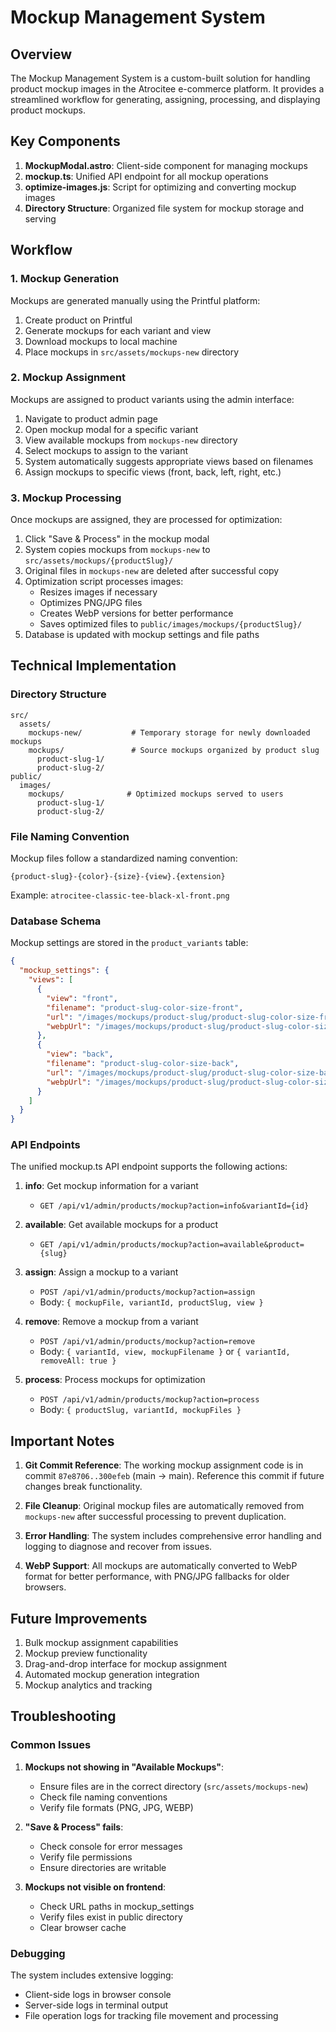 # Mockup Management System

## Overview

The Mockup Management System is a custom-built solution for handling product mockup images in the Atrocitee e-commerce platform. It provides a streamlined workflow for generating, assigning, processing, and displaying product mockups.

## Key Components

1. **MockupModal.astro**: Client-side component for managing mockups
2. **mockup.ts**: Unified API endpoint for all mockup operations
3. **optimize-images.js**: Script for optimizing and converting mockup images
4. **Directory Structure**: Organized file system for mockup storage and serving

## Workflow

### 1. Mockup Generation

Mockups are generated manually using the Printful platform:

1. Create product on Printful
2. Generate mockups for each variant and view
3. Download mockups to local machine
4. Place mockups in `src/assets/mockups-new` directory

### 2. Mockup Assignment

Mockups are assigned to product variants using the admin interface:

1. Navigate to product admin page
2. Open mockup modal for a specific variant
3. View available mockups from `mockups-new` directory
4. Select mockups to assign to the variant
5. System automatically suggests appropriate views based on filenames
6. Assign mockups to specific views (front, back, left, right, etc.)

### 3. Mockup Processing

Once mockups are assigned, they are processed for optimization:

1. Click "Save & Process" in the mockup modal
2. System copies mockups from `mockups-new` to `src/assets/mockups/{productSlug}/`
3. Original files in `mockups-new` are deleted after successful copy
4. Optimization script processes images:
   - Resizes images if necessary
   - Optimizes PNG/JPG files
   - Creates WebP versions for better performance
   - Saves optimized files to `public/images/mockups/{productSlug}/`
5. Database is updated with mockup settings and file paths

## Technical Implementation

### Directory Structure

```
src/
  assets/
    mockups-new/           # Temporary storage for newly downloaded mockups
    mockups/               # Source mockups organized by product slug
      product-slug-1/
      product-slug-2/
public/
  images/
    mockups/              # Optimized mockups served to users
      product-slug-1/
      product-slug-2/
```

### File Naming Convention

Mockup files follow a standardized naming convention:

```
{product-slug}-{color}-{size}-{view}.{extension}
```

Example: `atrocitee-classic-tee-black-xl-front.png`

### Database Schema

Mockup settings are stored in the `product_variants` table:

```json
{
  "mockup_settings": {
    "views": [
      {
        "view": "front",
        "filename": "product-slug-color-size-front",
        "url": "/images/mockups/product-slug/product-slug-color-size-front.png",
        "webpUrl": "/images/mockups/product-slug/product-slug-color-size-front.webp"
      },
      {
        "view": "back",
        "filename": "product-slug-color-size-back",
        "url": "/images/mockups/product-slug/product-slug-color-size-back.png",
        "webpUrl": "/images/mockups/product-slug/product-slug-color-size-back.webp"
      }
    ]
  }
}
```

### API Endpoints

The unified mockup.ts API endpoint supports the following actions:

1. **info**: Get mockup information for a variant
   - `GET /api/v1/admin/products/mockup?action=info&variantId={id}`

2. **available**: Get available mockups for a product
   - `GET /api/v1/admin/products/mockup?action=available&product={slug}`

3. **assign**: Assign a mockup to a variant
   - `POST /api/v1/admin/products/mockup?action=assign`
   - Body: `{ mockupFile, variantId, productSlug, view }`

4. **remove**: Remove a mockup from a variant
   - `POST /api/v1/admin/products/mockup?action=remove`
   - Body: `{ variantId, view, mockupFilename }` or `{ variantId, removeAll: true }`

5. **process**: Process mockups for optimization
   - `POST /api/v1/admin/products/mockup?action=process`
   - Body: `{ productSlug, variantId, mockupFiles }`

## Important Notes

1. **Git Commit Reference**: The working mockup assignment code is in commit `87e8706..300efeb` (main -> main). Reference this commit if future changes break functionality.

2. **File Cleanup**: Original mockup files are automatically removed from `mockups-new` after successful processing to prevent duplication.

3. **Error Handling**: The system includes comprehensive error handling and logging to diagnose and recover from issues.

4. **WebP Support**: All mockups are automatically converted to WebP format for better performance, with PNG/JPG fallbacks for older browsers.

## Future Improvements

1. Bulk mockup assignment capabilities
2. Mockup preview functionality
3. Drag-and-drop interface for mockup assignment
4. Automated mockup generation integration
5. Mockup analytics and tracking

## Troubleshooting

### Common Issues

1. **Mockups not showing in "Available Mockups"**:
   - Ensure files are in the correct directory (`src/assets/mockups-new`)
   - Check file naming conventions
   - Verify file formats (PNG, JPG, WEBP)

2. **"Save & Process" fails**:
   - Check console for error messages
   - Verify file permissions
   - Ensure directories are writable

3. **Mockups not visible on frontend**:
   - Check URL paths in mockup_settings
   - Verify files exist in public directory
   - Clear browser cache

### Debugging

The system includes extensive logging:
- Client-side logs in browser console
- Server-side logs in terminal output
- File operation logs for tracking file movement and processing 